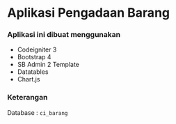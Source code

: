 # Aplikasi Pengadaan Barang<br/>


### Aplikasi ini dibuat menggunakan
- Codeigniter 3
- Bootstrap 4
- SB Admin 2 Template
- Datatables
- Chart.js

### Keterangan <br/>
Database : <code>ci_barang</code><br/>
<br/>
